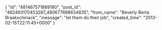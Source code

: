  {
   "id": "481467571889180",
   "post_id": "462493170453287_480677688634835",
   "from_name": "Beverly Berta Braakschmack",
   "message": "let them do their job",
   "created_time": "2013-02-15T22:11:45+0000"
 }
